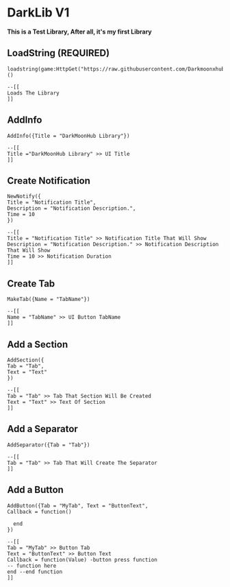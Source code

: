 # DarkLib V1
**__This is a Test Library, After all, it's my first Library__**

## LoadString (REQUIRED)
```luau
loadstring(game:HttpGet("https://raw.githubusercontent.com/Darkmoonxhubscript/DarkLibV1/refs/heads/main/Source.luau"))()
```
```luau
--[[
Loads The Library
]]
```
## AddInfo
```luau
AddInfo({Title = "DarkMoonHub Library"})
```
```luau
--[[
Title ="DarkMoonHub Library" >> UI Title
]]
```
## Create Notification
```luau
NewNotify({
Title = "Notification Title",
Description = "Notification Description.",
Time = 10
})
```
```luau
--[[
Title = "Notification Title" >> Notification Title That Will Show
Description = "Notification Description." >> Notification Description That Will Show
Time = 10 >> Notification Duration
]]
```
## Create Tab
```luau
MakeTab({Name = "TabName"})
```
```luau
--[[
Name = "TabName" >> UI Button TabName
]]
```
## Add a Section
```luau
AddSection({
Tab = "Tab",
Text = "Text"
})
```
```luau
--[[
Tab = "Tab" >> Tab That Section Will Be Created
Text = "Text" >> Text Of Section
]]
```
## Add a Separator
```luau
AddSeparator({Tab = "Tab"})
```
```luau
--[[
Tab = "Tab" >> Tab That Will Create The Separator
]]
```
## Add a Button
```luau
AddButton({Tab = "MyTab", Text = "ButtonText",
Callback = function()
   
  end
})
```
```luau
--[[
Tab = "MyTab" >> Button Tab
Text = "ButtonText" >> Button Text
Callback = function(Value) -button press function
-- function here
end --end function
]]
```
